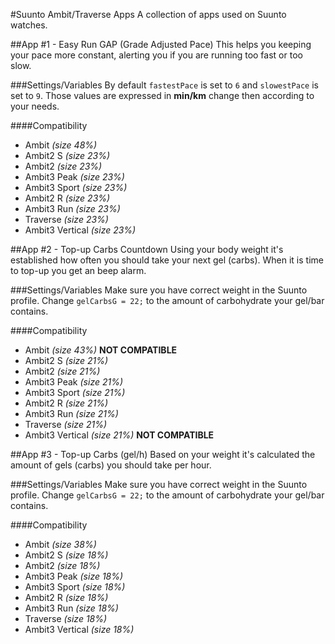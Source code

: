 #Suunto Ambit/Traverse Apps
A collection of apps used on Suunto watches.

##App \#1 - Easy Run GAP (Grade Adjusted Pace)
This helps you keeping your pace more constant, alerting you if you are running too fast or too slow.

###Settings/Variables
By default `fastestPace` is set to `6` and `slowestPace` is set to `9`. Those values are expressed in **min/km** change then according to your needs.

####Compatibility
- Ambit *(size 48%)*
- Ambit2 S *(size 23%)*
- Ambit2 *(size 23%)*
- Ambit3 Peak *(size 23%)*
- Ambit3 Sport *(size 23%)*
- Ambit2 R *(size 23%)*
- Ambit3 Run *(size 23%)*
- Traverse *(size 23%)*
- Ambit3 Vertical *(size 23%)*


##App \#2 - Top-up Carbs Countdown
Using your body weight it's established how often you should take your next gel (carbs). When it is time to top-up you get an beep alarm.

###Settings/Variables
Make sure you have correct weight in the Suunto profile. Change `gelCarbsG = 22;` to the amount of carbohydrate your gel/bar contains.

####Compatibility
- Ambit *(size 43%)* **NOT COMPATIBLE**
- Ambit2 S *(size 21%)*
- Ambit2 *(size 21%)*
- Ambit3 Peak *(size 21%)*
- Ambit3 Sport *(size 21%)*
- Ambit2 R *(size 21%)*
- Ambit3 Run *(size 21%)*
- Traverse *(size 21%)*
- Ambit3 Vertical *(size 21%)* **NOT COMPATIBLE**


##App \#3 - Top-up Carbs (gel/h)
Based on your weight it's calculated the amount of gels (carbs) you should take per hour.

###Settings/Variables
Make sure you have correct weight in the Suunto profile. Change `gelCarbsG = 22;` to the amount of carbohydrate your gel/bar contains.

####Compatibility
- Ambit *(size 38%)*
- Ambit2 S *(size 18%)*
- Ambit2 *(size 18%)*
- Ambit3 Peak *(size 18%)*
- Ambit3 Sport *(size 18%)*
- Ambit2 R *(size 18%)*
- Ambit3 Run *(size 18%)*
- Traverse *(size 18%)*
- Ambit3 Vertical *(size 18%)*
